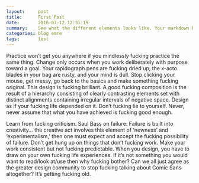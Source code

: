 ```yaml
---
layout:     post
title:      First Post
date:       2016-07-12 12:31:19
summary:    See what the different elements looks like. Your markdown has never looked better. I promise.
categories: blog emre
tags:       test
---
```


Practice won’t get you anywhere if you mindlessly fucking practice the same thing. Change only occurs when you work deliberately with purpose toward a goal. Your rapidograph pens are fucking dried up, the x-acto blades in your bag are rusty, and your mind is dull. Stop clicking your mouse, get messy, go back to the basics and make something fucking original. This design is fucking brilliant. A good fucking composition is the result of a hierarchy consisting of clearly contrasting elements set with distinct alignments containing irregular intervals of negative space. Design as if your fucking life depended on it. Don’t fucking lie to yourself. Never, never assume that what you have achieved is fucking good enough.

Learn from fucking criticism. Saul Bass on failure: Failure is built into creativity… the creative act involves this element of ‘newness’ and ‘experimentalism,’ then one must expect and accept the fucking possibility of failure. Don’t get hung up on things that don’t fucking work. Make your work consistent but not fucking predictable. When you design, you have to draw on your own fucking life experiences. If it’s not something you would want to read/look at/use then why fucking bother? Can we all just agree as the greater design community to stop fucking talking about Comic Sans altogether? It’s getting fucking old.